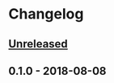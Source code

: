 # Changelog

## [Unreleased]

## 0.1.0 - 2018-08-08

[Unreleased]: https://github.com/chulkilee/metadata_logger_json_formatter/compare/v0.1.0...HEAD
